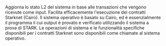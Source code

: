 Aggiorna lo stato L2 del sistema in base alle transazioni che vengono ricevute come input. Facilita efficacemente l'esecuzione dei contratti Starknet (Cairo). Il sistema operativo è basato su Cairo, ed è essenzialmente il programma il cui output è provato e verificato utilizzando il sistema a prova di STARK. Le operazioni di sistema e le funzionalità specifiche disponibili per i contratti Starknet sono disponibili come chiamate al sistema operativo.
